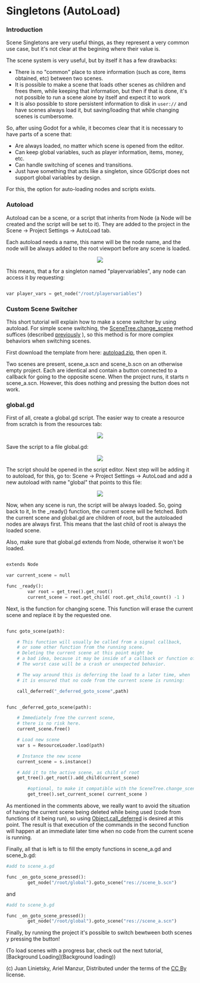 # Singletons (AutoLoad)

### Introduction

Scene Singletons are very useful things, as they represent a very common use case, but it's not clear at the begining where their value is.

The scene system is very useful, but by itself it has a few drawbacks:

*  There is no "common" place to store information (such as core, items obtained, etc) between two scenes.
*  It is possible to make a scene that loads other scenes as children and frees them, while keeping that information, but then if that is done, it's not possible to run a scene alone by itself and expect it to work
*  It is also possible to store persistent information to disk in `user://` and have scenes always load it, but saving/loading that while changing scenes is cumbersome.

So, after using Godot for a while, it becomes clear that it is necessary to have parts of a scene that:

*  Are always loaded, no matter which scene is opened from the editor.
*  Can keep global variables, such as player information, items, money, etc.
*  Can handle switching of scenes and transitions.
*  Just have something that acts like a singleton, since GDScript does not support global variables by design.

For this, the option for auto-loading nodes and scripts exists.

### Autoload

Autoload can be a scene, or a script that inherits from Node (a Node will be created and the script will be set to it). They are added to the project in the Scene -> Project Settings -> AutoLoad tab.

Each autoload needs a name, this name will be the node name, and the node will be always added to the root viewport before any scene is loaded.

<p align="center"><img src="images/singleton.png"></p>

This means, that a for a singleton named "playervariables", any node can access it by requesting:

```python

var player_vars = get_node("/root/playervariables")

```

### Custom Scene Switcher

This short tutorial will explain how to make a scene switcher by using autoload. For simple scene switching, the [SceneTree.change_scene](class_scenetree#change_scene) method suffices (described [previously](tutorial_scene_main_loop#changing-current-scene) ), so this method is for more complex behaviors when switching scenes.

First download the template from here: [autoload.zip](media/autoload.zip), then open it.

Two scenes are present, scene_a.scn and scene_b.scn on an otherwise empty project. Each are identical and contain a button connected to a callback for going to the opposite scene. When the project runs, it starts n scene_a.scn. However, this does nothing and pressing the button does not work.

### global.gd

First of all, create a global.gd script. The easier way to create a resource from scratch is from the resources tab:

<p align="center"><img src="images/newscript.png"></p>

Save the script to a file global.gd:

<p align="center"><img src="images/saveasscript.png"></p>


The script should be opened in the script editor. Next step will be adding it to autoload, for this, go to: Scene -> Project Settings -> AutoLoad and add a new autoload with name "global" that points to this file:

<p align="center"><img src="images/addglobal.png"></p>

Now, when any scene is run, the script will be always loaded.
So, going back to it, In the _ready() function, the current scene will be fetched. Both the current scene and global.gd are children of root, but the autoloaded nodes are always first. This means that the last child of root is always the loaded scene.

Also, make sure that global.gd extends from Node, otherwise it won't be loaded.

```python

extends Node

var current_scene = null

func _ready():
        var root = get_tree().get_root()
        current_scene = root.get_child( root.get_child_count() -1 )

```

Next, is the function for changing scene. This function will erase the current scene and replace it by the requested one. 

```python

func goto_scene(path):

	# This function will usually be called from a signal callback,
	# or some other function from the running scene.
	# Deleting the current scene at this point might be
	# a bad idea, because it may be inside of a callback or function of it.
	# The worst case will be a crash or unexpected behavior.

	# The way around this is deferring the load to a later time, when
	# it is ensured that no code from the current scene is running:

	call_deferred("_deferred_goto_scene",path)


func _deferred_goto_scene(path):

	# Immediately free the current scene,
	# there is no risk here.	
	current_scene.free()

	# Load new scene
	var s = ResourceLoader.load(path)

	# Instance the new scene
	current_scene = s.instance()

	# Add it to the active scene, as child of root
	get_tree().get_root().add_child(current_scene)

        #optional, to make it compatible with the SceneTree.change_scene() API
        get_tree().set_current_scene( current_scene )

```
As mentioned in the comments above, we really want to avoid the situation of having the current scene being deleted while being used (code from functions of it being run), so using [Object.call_deferred](class_object#call_deferred) is desired at this point. The result is that execution of the commands in the second function will happen at an immediate later time when no code from the current scene is running.

Finally, all that is left is to fill the empty functions in scene_a.gd and scene_b.gd:

```python
#add to scene_a.gd

func _on_goto_scene_pressed():
        get_node("/root/global").goto_scene("res://scene_b.scn")

```

and

```python
#add to scene_b.gd

func _on_goto_scene_pressed():
        get_node("/root/global").goto_scene("res://scene_a.scn")

```

Finally, by running the project it's possible to switch bewtween both scenes y pressing the button!

(To load scenes with a progress bar, check out the next tutorial, [Background Loading](Background loading))









(c) Juan Linietsky, Ariel Manzur, Distributed under the terms of the [CC By](https://creativecommons.org/licenses/by/3.0/legalcode) license.
